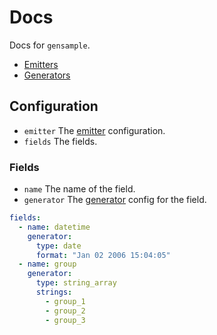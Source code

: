 # Docs

Docs for `gensample`.

- [Emitters](emitter/README.md)
- [Generators](generator/README.md)

## Configuration

- `emitter` The [emitter](emitter/README.md) configuration.
- `fields` The fields.

### Fields

- `name` The name of the field.
- `generator` The [generator](generator/README.md) config for the field.

```yaml
fields:
  - name: datetime
    generator:
      type: date
      format: "Jan 02 2006 15:04:05"
  - name: group
    generator:
      type: string_array
      strings:
        - group_1
        - group_2
        - group_3
```
